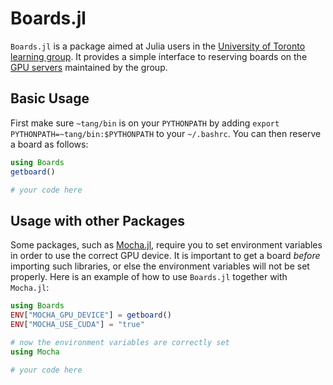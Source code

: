 # Boards.jl

`Boards.jl` is a package aimed at Julia users in the [University of Toronto
learning group](http://learning.cs.toronto.edu). It provides a simple interface
to reserving boards on the [GPU
servers](http://www.cs.toronto.edu/~pocai/mlcompres.html) maintained by the
group.

## Basic Usage

First make sure `~tang/bin` is on your `PYTHONPATH` by adding
`export PYTHONPATH=~tang/bin:$PYTHONPATH` to your `~/.bashrc`. You can then
reserve a board as follows:

```julia
using Boards
getboard()

# your code here
```

## Usage with other Packages

Some packages, such as [Mocha.jl](https://github.com/pluskid/Mocha.jl), require
you to set environment variables in order to use the correct GPU device. It is
important to get a board *before* importing such libraries, or else the
environment variables will not be set properly. Here is an example of how to
use `Boards.jl` together with `Mocha.jl`:

```julia
using Boards
ENV["MOCHA_GPU_DEVICE"] = getboard()
ENV["MOCHA_USE_CUDA"] = "true"

# now the environment variables are correctly set
using Mocha

# your code here
```
